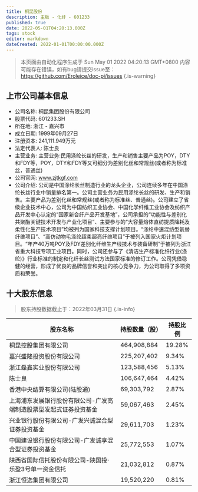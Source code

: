 ```yaml
---
title: 桐昆股份
description: 主板 - 化纤 - 601233
published: true
date: 2022-05-01T04:20:13.000Z
tags: stock
editor: markdown
dateCreated: 2022-01-01T00:00:00.000Z
---
```


> 本页面由自动化程序生成于 Sun May 01 2022 04:20:13 GMT+0800
> 内容可能存在错误，如有bug请提交issue至：https://github.com/Eroleice/doc-pi/issues
{.is-warning}

## 上市公司基本信息
- 公司名称: 桐昆集团股份有限公司
- 股票代码: 601233.SH
- 所在地: 浙江 - 嘉兴市
- 成立日期: 1999年09月27日
- 注册资本: 241,111.949万元
- 法定代表人: 陈士良
- 主营业务: 主营业务:民用涤纶长丝的研发，生产和销售主要产品为POY，DTY和FDY等，POY，DTY和FDY等又可细分为差别化丝和常规丝(或者称为标准丝，普通丝)
- 公司官网: www.zjtkgf.com
- 公司介绍: 公司是中国涤纶长丝制造行业的龙头企业，公司连续多年在中国涤纶长丝行业中销量排名第一。公司主营业务为民用涤纶长丝的研发、生产和销售。主要产品为差别化丝和常规丝(或者称为标准丝、普通丝)。公司建立了省级企业技术中心，公司为中国纺织工业协会、中国化学纤维工业协会及纺织产品开发中心认定的“国家新合纤产品开发基地”，公司承担的“功能性与差别化共聚酯关键技术开发与产业化项目”、主要参与的“大容量熔体直纺提质降耗及柔性化生产技术项目”均被列为国家科技支撑计划项目。“涤纶中速混纺型氨替纤维项目”、“高仿动物毛涤纶超柔超亮纤维项目”于被列入国家火炬计划项目。“年产40万吨POY及FDY差别化纤维生产线技术与装备研制”于被列为浙江省重大科技专项工业项目。同时，公司还参与了《清洁生产标准化纤行业(涤纶)》行业标准的制定和化纤长丝测试方法国家标准的修订工作。公司凭借稳健的经营，形成了优良的品牌信誉和突出的核心竞争力，为公司取得了多项资质和荣誉。


## 十大股东信息
> 股东持股数据截止于：2022年03月31日
{.is-info}

| 股东名称 | 持股数量（股） | 持股比例 |
| --- | --- | --- |
| 桐昆控股集团有限公司 | 464,908,884 | 19.28% |
| 嘉兴盛隆投资股份有限公司 | 225,207,402 | 9.34% |
| 浙江磊鑫实业股份有限公司 | 123,588,456 | 5.13% |
| 陈士良 | 106,647,464 | 4.42% |
| 香港中央结算有限公司(陆股通) | 69,303,792 | 2.87% |
| 上海浦东发展银行股份有限公司-广发高端制造股票型发起式证券投资基金 | 59,067,463 | 2.45% |
| 兴业银行股份有限公司-广发兴诚混合型证券投资基金 | 29,611,703 | 1.23% |
| 中国建设银行股份有限公司-广发诚享混合型证券投资基金 | 25,772,553 | 1.07% |
| 陕西省国际信托股份有限公司-陕国投·乐盈3号单一资金信托 | 21,032,812 | 0.87% |
| 浙江恒逸集团有限公司 | 19,520,220 | 0.81% |




